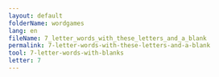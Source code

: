 ```yaml
---
layout: default
folderName: wordgames
lang: en
fileName: 7_letter_words_with_these_letters_and_a_blank
permalink: 7-letter-words-with-these-letters-and-a-blank
tool: 7-letter-words-with-blanks
letter: 7
---
```

